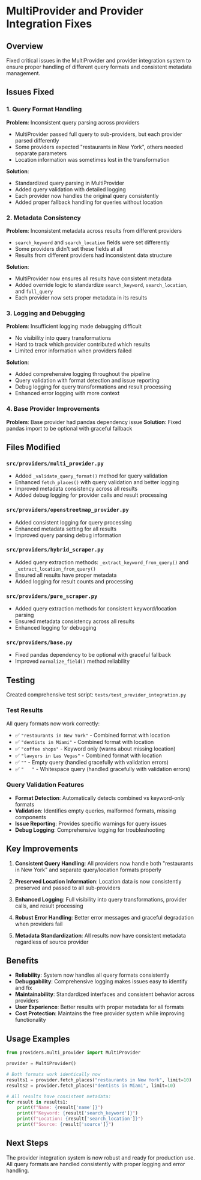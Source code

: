 # MultiProvider and Provider Integration Fixes

## Overview
Fixed critical issues in the MultiProvider and provider integration system to ensure proper handling of different query formats and consistent metadata management.

## Issues Fixed

### 1. Query Format Handling
**Problem**: Inconsistent query parsing across providers
- MultiProvider passed full query to sub-providers, but each provider parsed differently
- Some providers expected "restaurants in New York", others needed separate parameters
- Location information was sometimes lost in the transformation

**Solution**: 
- Standardized query parsing in MultiProvider
- Added query validation with detailed logging
- Each provider now handles the original query consistently
- Added proper fallback handling for queries without location

### 2. Metadata Consistency
**Problem**: Inconsistent metadata across results from different providers
- `search_keyword` and `search_location` fields were set differently
- Some providers didn't set these fields at all
- Results from different providers had inconsistent data structure

**Solution**:
- MultiProvider now ensures all results have consistent metadata
- Added override logic to standardize `search_keyword`, `search_location`, and `full_query`
- Each provider now sets proper metadata in its results

### 3. Logging and Debugging
**Problem**: Insufficient logging made debugging difficult
- No visibility into query transformations
- Hard to track which provider contributed which results
- Limited error information when providers failed

**Solution**:
- Added comprehensive logging throughout the pipeline
- Query validation with format detection and issue reporting
- Debug logging for query transformations and result processing
- Enhanced error logging with more context

### 4. Base Provider Improvements
**Problem**: Base provider had pandas dependency issue
**Solution**: Fixed pandas import to be optional with graceful fallback

## Files Modified

### `src/providers/multi_provider.py`
- Added `_validate_query_format()` method for query validation
- Enhanced `fetch_places()` with query validation and better logging
- Improved metadata consistency across all results
- Added debug logging for provider calls and result processing

### `src/providers/openstreetmap_provider.py`
- Added consistent logging for query processing
- Enhanced metadata setting for all results
- Improved query parsing debug information

### `src/providers/hybrid_scraper.py`
- Added query extraction methods: `_extract_keyword_from_query()` and `_extract_location_from_query()`
- Ensured all results have proper metadata
- Added logging for result counts and processing

### `src/providers/pure_scraper.py`
- Added query extraction methods for consistent keyword/location parsing
- Ensured metadata consistency across all results
- Enhanced logging for debugging

### `src/providers/base.py`
- Fixed pandas dependency to be optional with graceful fallback
- Improved `normalize_field()` method reliability

## Testing

Created comprehensive test script: `tests/test_provider_integration.py`

### Test Results
All query formats now work correctly:
- ✅ `"restaurants in New York"` - Combined format with location
- ✅ `"dentists in Miami"` - Combined format with location  
- ✅ `"coffee shops"` - Keyword only (warns about missing location)
- ✅ `"lawyers in Las Vegas"` - Combined format with location
- ✅ `""` - Empty query (handled gracefully with validation errors)
- ✅ `"   "` - Whitespace query (handled gracefully with validation errors)

### Query Validation Features
- **Format Detection**: Automatically detects combined vs keyword-only formats
- **Validation**: Identifies empty queries, malformed formats, missing components
- **Issue Reporting**: Provides specific warnings for query issues
- **Debug Logging**: Comprehensive logging for troubleshooting

## Key Improvements

1. **Consistent Query Handling**: All providers now handle both "restaurants in New York" and separate query/location formats properly

2. **Preserved Location Information**: Location data is now consistently preserved and passed to all sub-providers

3. **Enhanced Logging**: Full visibility into query transformations, provider calls, and result processing

4. **Robust Error Handling**: Better error messages and graceful degradation when providers fail

5. **Metadata Standardization**: All results now have consistent metadata regardless of source provider

## Benefits

- **Reliability**: System now handles all query formats consistently
- **Debuggability**: Comprehensive logging makes issues easy to identify and fix
- **Maintainability**: Standardized interfaces and consistent behavior across providers
- **User Experience**: Better results with proper metadata for all formats
- **Cost Protection**: Maintains the free provider system while improving functionality

## Usage Examples

```python
from providers.multi_provider import MultiProvider

provider = MultiProvider()

# Both formats work identically now
results1 = provider.fetch_places("restaurants in New York", limit=10)
results2 = provider.fetch_places("dentists in Miami", limit=10) 

# All results have consistent metadata:
for result in results1:
    print(f"Name: {result['name']}")
    print(f"Keyword: {result['search_keyword']}")
    print(f"Location: {result['search_location']}")
    print(f"Source: {result['source']}")
```

## Next Steps

The provider integration system is now robust and ready for production use. All query formats are handled consistently with proper logging and error handling.